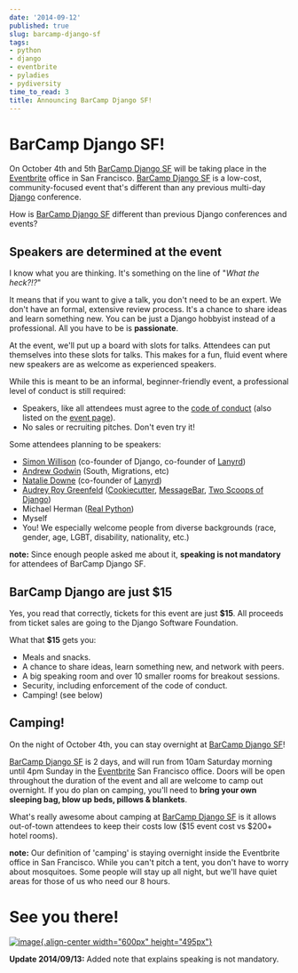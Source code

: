 ```yaml
---
date: '2014-09-12'
published: true
slug: barcamp-django-sf
tags:
- python
- django
- eventbrite
- pyladies
- pydiversity
time_to_read: 3
title: Announcing BarCamp Django SF!
---
```


BarCamp Django SF!
==================

On October 4th and 5th [BarCamp Django
SF](http://barcampdjangosf.eventbrite.com) will be taking place in the
[Eventbrite](http://eventbrite.com) office in San Francisco. [BarCamp
Django SF](http://barcampdjangosf.eventbrite.com) is a low-cost,
community-focused event that's different than any previous multi-day
[Django](http://djangoproject.com) conference.

How is [BarCamp Django SF](http://barcampdjangosf.eventbrite.com)
different than previous Django conferences and events?

Speakers are determined at the event
------------------------------------

I know what you are thinking. It's something on the line of "*What the
heck?!?*"

It means that if you want to give a talk, you don't need to be an
expert. We don't have an formal, extensive review process. It's a
chance to share ideas and learn something new. You can be just a Django
hobbyist instead of a professional. All you have to be is
**passionate**.

At the event, we'll put up a board with slots for talks. Attendees can
put themselves into these slots for talks. This makes for a fun, fluid
event where new speakers are as welcome as experienced speakers.

While this is meant to be an informal, beginner-friendly event, a
professional level of conduct is still required:

-   Speakers, like all attendees must agree to the [code of
    conduct](https://eb-blog-engineering.s3.amazonaws.com/wp-content/uploads/2014/09/Eventbrite-Code-of-Conduct.pdf)
    (also listed on the [event
    page](http://barcampdjangosf.eventbrite.com)).
-   No sales or recruiting pitches. Don't even try it!

Some attendees planning to be speakers:

-   [Simon Willison](https://twitter.com/simonw) (co-founder of Django,
    co-founder of [Lanyrd](http://lanyrd.com/))
-   [Andrew Godwin](https://twitter.com/andrewgodwin) (South,
    Migrations, etc)
-   [Natalie Downe](https://twitter.com/natbat) (co-founder of
    [Lanyrd](http://lanyrd.com/))
-   [Audrey Roy Greenfeld](https://twitter.com/audreyr)
    ([Cookiecutter](github.com/audreyr/cookiecutter),
    [MessageBar](https://github.com/audreyr/messagebar), [Two Scoops of
    Django](http://twoscoopspress.com/products/two-scoops-of-django-1-6))
-   Michael Herman ([Real Python](https://twitter.com/realpython))
-   Myself
-   You! We especially welcome people from diverse backgrounds (race,
    gender, age, LGBT, disability, nationality, etc.)

**note:** Since enough people asked me about it, **speaking is not
mandatory** for attendees of BarCamp Django SF.

BarCamp Django are just $15
----------------------------

Yes, you read that correctly, tickets for this event are just **$15**.
All proceeds from ticket sales are going to the Django Software
Foundation.

What that **$15** gets you:

-   Meals and snacks.
-   A chance to share ideas, learn something new, and network with
    peers.
-   A big speaking room and over 10 smaller rooms for breakout sessions.
-   Security, including enforcement of the code of conduct.
-   Camping! (see below)

Camping!
--------

On the night of October 4th, you can stay overnight at [BarCamp Django
SF](http://barcampdjangosf.eventbrite.com)!

[BarCamp Django SF](http://barcampdjangosf.eventbrite.com) is 2 days,
and will run from 10am Saturday morning until 4pm Sunday in the
[Eventbrite](http://eventbrite.com) San Francisco office. Doors will be
open throughout the duration of the event and all are welcome to camp
out overnight. If you do plan on camping, you'll need to **bring your
own sleeping bag, blow up beds, pillows & blankets**.

What's really awesome about camping at [BarCamp Django
SF](http://barcampdjangosf.eventbrite.com) is it allows out-of-town
attendees to keep their costs low ($15 event cost vs $200+ hotel
rooms).

**note:** Our definition of 'camping' is staying overnight inside the
Eventbrite office in San Francisco. While you can't pitch a tent, you
don't have to worry about mosquitoes. Some people will stay up all
night, but we'll have quiet areas for those of us who need our 8 hours.

See you there!
==============

[![image](https://s.evbuc.com/https_proxy?url=http%3A%2F%2Fwww.cartwheelweb.com%2Fimg%2Fdjango-barcamp%2Fbarcamp-django-v17.png&sig=ADR2i78OsbG0dc0R6netJvTYp24-NWMuiQ&eid=12478998019){.align-center
width="600px" height="495px"}](http://barcampdjangosf.eventbrite.com)

**Update 2014/09/13:** Added note that explains speaking is not
mandatory.
